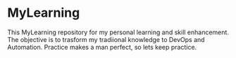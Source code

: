 # MyLearning
This MyLearning repository for my personal learning and skill enhancement.
The objective is to trasform my tradiional knowledge to DevOps and Automation.
Practice makes a man perfect, so lets keep practice.
